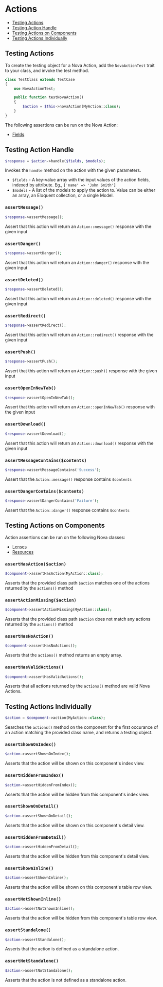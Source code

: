 # Actions

* [Testing Actions](#testing-actions)
* [Testing Action Handle](#testing-action-handle)
* [Testing Actions on Components](#testing-actions-on-components)
* [Testing Actions Individually](#testing-actions-individually)

## Testing Actions

To create the testing object for a Nova Action, add the `NovaActionTest` trait to your class, and invoke the test method.

```php
class TestClass extends TestCase
{
    use NovaActionTest;

    public function testNovaAction()
    {
        $action = $this->novaAction(MyAction::class);
    }
}
```

The following assertions can be run on the Nova Action:

* [Fields](fields.md#testing-fields-on-components)

## Testing Action Handle

```php
$response = $action->handle($fields, $models);
```

Invokes the `handle` method on the action with the given parameters.

* `$fields` - A key-value array with the input values of the action fields, indexed by attribute. Eg., `['name' => 'John Smith']`
* `$models` - A list of the models to apply the action to. Value can be either an array, an Eloquent collection, or a single Model.

### `assertMessage()`

```php
$response->assertMessage();
```

Assert that this action will return an `Action::message()` response with the given input

### `assertDanger()`

```php
$response->assertDanger();
```

Assert that this action will return an `Action::danger()` response with the given input

### `assertDeleted()`

```php
$response->assertDeleted();
```

Assert that this action will return an `Action::deleted()` response with the given input

### `assertRedirect()`

```php
$response->assertRedirect();
```

Assert that this action will return an `Action::redirect()` response with the given input

### `assertPush()`

```php
$response->assertPush();
```

Assert that this action will return an `Action::push()` response with the given input

### `assertOpenInNewTab()`

```php
$response->assertOpenInNewTab();
```

Assert that this action will return an `Action::openInNewTab()` response with the given input

### `assertDownload()`

```php
$response->assertDownload();
```

Assert that this action will return an `Action::download()` response with the given input

### `assertMessageContains($contents)`

```php
$response->assertMessageContains('Success');
```

Assert that the `Action::message()` response contains `$contents`

### `assertDangerContains($contents)`

```php
$response->assertDangerContains('Failure');
```

Assert that the `Action::danger()` response contains `$contents`

## Testing Actions on Components

Action assertions can be run on the following Nova classes:

* [Lenses](lenses.md#testing-lenses)
* [Resources](resources.md#testing-resources)

### `assertHasAction($action)`

```php
$component->assertHasAction(MyAction::class);
```

Asserts that the provided class path `$action` matches one of the actions returned by the `actions()` method

### `assertActionMissing($action)`

```php
$component->assertActionMissing(MyAction::class);
```

Asserts that the provided class path `$action` does not match any actions returned by the `actions()` method

### `assertHasNoAction()`

```php
$component->assertHasNoActions();
```

Asserts that the `actions()` method returns an empty array.

### `assertHasValidActions()`

```php
$component->assertHasValidActions();
```

Asserts that all actions returned by the `actions()` method are valid Nova Actions.

## Testing Actions Individually

```php
$action = $component->action(MyAction::class);
```

Searches the `actions()` method on the component for the first occurance of an action matching the provided class name, and returns a testing object.

### `assertShownOnIndex()`

```php
$action->assertShownOnIndex();
```

Asserts that the action will be shown on this component's index view.

### `assertHiddenFromIndex()`

```php
$action->assertHiddenFromIndex();
```

Asserts that the action will be hidden from this component's index view.

### `assertShownOnDetail()`

```php
$action->assertShownOnDetail();
```

Asserts that the action will be shown on this component's detail view.

### `assertHiddenFromDetail()`

```php
$action->assertHiddenFromDetail();
```

Asserts that the action will be hidden from this component's detail view.

### `assertShownInline()`

```php
$action->assertShownInline();
```

Asserts that the action will be shown on this component's table row view.

### `assertNotShownInline()`

```php
$action->assertNotShownInline();
```

Asserts that the action will be hidden from this component's table row view.

### `assertStandalone()`

```php
$action->assertStandalone();
```

Asserts that the action is defined as a standalone action.

### `assertNotStandalone()`

```php
$action->assertNotStandalone();
```

Asserts that the action is not defined as a standalone action.
